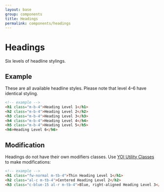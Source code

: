 ```yaml
---
layout: base
group: components
title: Headings
permalink: components/headings
---
```


# Headings

<p class="intro">Six levels of headline stylings.</p>

## Example

These are all available headline styles. Please note that level 4–6 have identical styling.

```html
<!-- example -->
<h1 class="m-b-4">Heading Level 1</h1>
<h2 class="m-b-4">Heading Level 2</h2>
<h3 class="m-b-4">Heading Level 3</h3>
<h4 class="m-b-4">Heading Level 4</h4>
<h5 class="m-b-4">Heading Level 5</h5>
<h6>Heading Level 6</h6>
```

## Modification

Headings do not have their own modifiers classes. Use [YOI Utility Classes](utilities/) to make modifications:

```html
<!-- example -->
<h1 class="fw-normal m-tb-4">Thin Heading Level 1</h1>
<h2 class="al-c m-tb-4">Centered Heading Level 2</h2>
<h3 class="c-blue-15 al-r m-tb-4">Blue, right-aligned Heading Level 3</h3>
```
